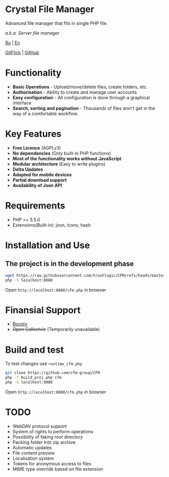 # Crystal File Manager

Advanced file manager that fits in single PHP file.

*a.k.a. Server file manager*

[Ru](README.ru.md) | [En](README.md)

[GitFlick](https://gitflic.ru/project/consensus/cfm) | [GitHub](https://github.com/cfm-group/CFM)

# Functionality
 - **Basic Operations** - Upload/move/delete files, create folders, etc.
 - **Authorisation** - Ability to create and manage user accounts
 - **Easy configuration** - All configuration is done through a graphical interface
 - **Search, sorting and pagination** - Thousands of files won't get in the way of a comfortable workflow.

 # Key Features
 - **Free Licence** (AGPLv3)
 - **No dependencies** (Only built-in PHP functions)
 - **Most of the functionality works without JavaScript**
 - **Modular architecture** (Easy to write plugins)
 - **Delta Updates**
 - **Adapted for mobile devices**
 - **Partial download support**
 - **Availability of Json API**

# Requirements
 - PHP >= 5.5.0
 - Extensions(Built-in): json, iconv, hash

# Installation and Use
## The project is in the development phase
```bash
wget https://raw.githubusercontent.com/trashlogic/CFM/refs/heads/master/cfm.php
php -S localhost:8080
```
Open `http://localhost:8080/cfm.php` in browser

# Finansial Support
 - [Boosty](https://boosty.to/trashlogic/donate)
 - ~~Open Collectvie~~ (Temporarily unavailable)

# Build and test
To test changes use `runtime_cfm.php`

```bash
git clone https://github.com/cfm-group/CFM
php -f build_proj.php cfm
php -S localhost:8080
```
Open `http://localhost:8080/cfm.php` in browser

# TODO
 - WebDAV protocol support
 - System of rights to perform operations
 - Possibility of faking root directory
 - Packing folder into zip archive
 - Automatic updates
 - File content preview
 - Localisation system
 - Tokens for anonymous access to files
 - MIME type override based on file extension
